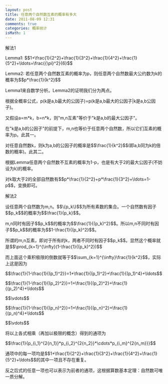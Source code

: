 ```yaml
---
layout: post
title: 任意两个自然数互素的概率有多大
date: 2011-08-09 12:31
comments: true
categories: 概率统计
isMath: 1
---
```

<p>解法1</p>
<p>Lemma1: $$1+\frac{1}{2^2}+\frac{1}{3^2}+\frac{1}{4^2}+\frac{1}{5^2}+\ldots=\frac{{\pi}^2}{6}$$</p>
<p>Lemma2: 若任意两个自然数互素的概率为p，则任意两个自然数最大公约数为k的概率为$$p*\frac{1}{k^2}$$</p>
<p>Lemma1来自数学分析。Lemma2的证明我们分为两点。</p>
<p>根据全概率公式，p(k是a,b最大的公因子)=p(k是a,b最大的公因子|k是a,b公因子)。</p>
<p>又假设a=m*k，b=n*k，则"m,n互素"等价于"k是a,b的最大公因子"。</p>
<p>在"k是a,b的公因子"的前提下，m,n也等价于任意两个自然数，所以它们互素的概率为p。此其一。</p>
<p>对任意自然数k，则k为a,b的公因子的概率是$$\frac{1}{k^2}$$(即a,b同为k的倍数的概率)。此其二。</p>
<p>根据Lemma任意两个自然数不互素的概率为1-p，也是有大于2的最大公因子(不妨设为k)的概率。</p>
<p>对k取大于2的全部自然数有$$p*\frac{1}{2^2}+p*\frac{1}{3^2}+\ldots=1-p$$，变换即可。</p>

<p>解法2</p>
<p>设任意两个自然数为m,n。$$\{p_k\}$$为所有素数的集合。一个自然数有因子$$p_k$$的概率为$$\frac{1}{p_k}$$。</p>
<p>m,n同时有因子$$p_k$$的概率为$$\frac{1}{(p_k)^2}$$。所以m,n不同时有因子$$p_k$$的概率为$$1-\frac{1}{(p_k)^2}$$。</p>
<p>所谓的m,n互素，即对于所有的k，两者不同时有因子$$p_k$$。显然这个概率就是$$\prod_{k=1}^{\infty}(1-\frac{1}{(p_k)^2})$$</p>
<p>而上面这个乘积极限的倒数就等于$$\sum_{k=1}^{\infty}\frac{1}{k^2}$$，实际上这是因为</p>
<p>$$\frac{1}{1-\frac{1}{(p_1)^2}}=1+\frac{1}{(p_1)^2}+\frac{1}{(p_1)^4}+\ldots$$</p>
<p>$$\frac{1}{1-\frac{1}{(p_2)^2}}=1+\frac{1}{(p_2)^2}+\frac{1}{(p_2)^4}+\ldots$$</p>
<p>$$\vdots$$</p>
<p>$$\frac{1}{1-\frac{1}{(p_n)^2}}=1+\frac{1}{(p_n)^2}+\frac{1}{(p_n)^4}+\ldots$$</p>
<p>$$\vdots$$</p>

<p>将以上各式相乘（再加以极限的概念）得到的通项为</p>
<p>$$\frac{1}{p_{i_1}^{2{n_1}}*p_{i_2}^{2{n_2}}*\cdots*p_{i_m}^{2{n_m}}}$$</p>
<p>通项中的每一项均是$$1+\frac{1}{2^2}+\frac{1}{3^2}+\frac{1}{4^2}+\frac{1}{5^2}+\ldots$$的其中一项且不存在重复。</p>
<p>反之后式的任意一项也可以表示为前者的通项，这根据算数基本定理：自然数可唯一质分解。</p>
